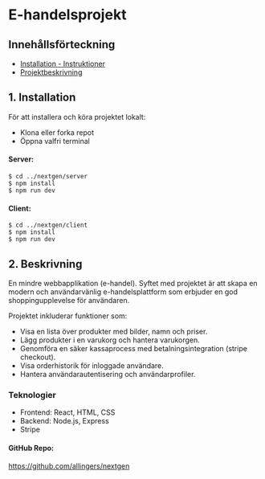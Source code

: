 # E-handelsprojekt

## Innehållsförteckning
* [Installation - Instruktioner](#installation)
* [Projektbeskrivning](#beskrivning)


## 1. Installation

För att installera och köra projektet lokalt: <br>
* Klona eller forka repot
* Öppna valfri terminal

#### Server:
```
$ cd ../nextgen/server
$ npm install
$ npm run dev
```

#### Client:
```
$ cd ../nextgen/client
$ npm install
$ npm run dev
```

## 2. Beskrivning

En mindre webbapplikation (e-handel). Syftet med projektet är att skapa en modern och användarvänlig e-handelsplattform som erbjuder en god shoppingupplevelse för användaren.

Projektet inkluderar funktioner som:

- Visa en lista över produkter med bilder, namn och priser.
- Lägg produkter i en varukorg och hantera varukorgen.
- Genomföra en säker kassaprocess med betalningsintegration (stripe checkout).
- Visa orderhistorik för inloggade användare.
- Hantera användarautentisering och användarprofiler.


### Teknologier

- Frontend: React, HTML, CSS
- Backend: Node.js, Express
- Stripe

#### GitHub Repo:
 https://github.com/allingers/nextgen

